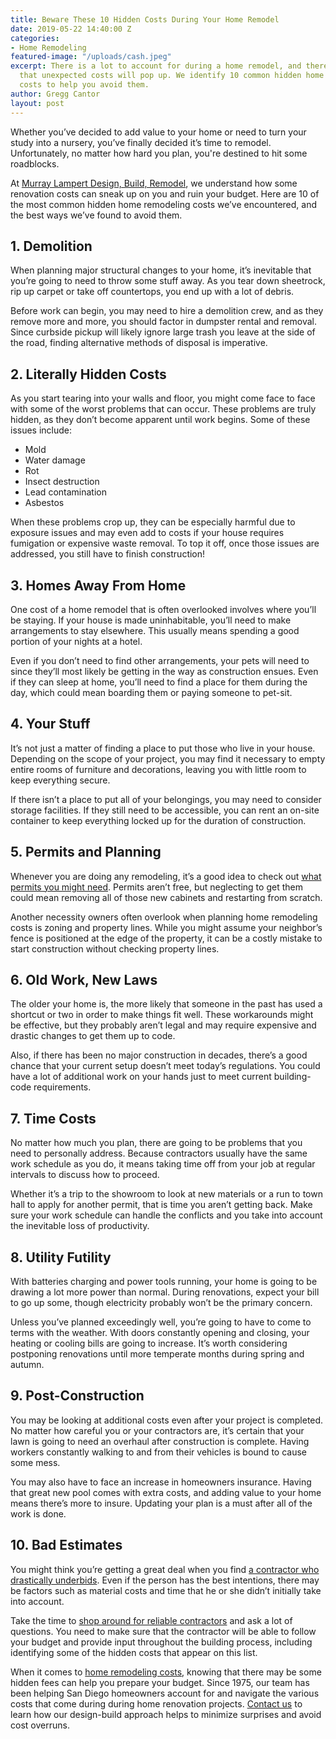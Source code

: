 ```yaml
---
title: Beware These 10 Hidden Costs During Your Home Remodel
date: 2019-05-22 14:40:00 Z
categories:
- Home Remodeling
featured-image: "/uploads/cash.jpeg"
excerpt: There is a lot to account for during a home remodel, and there's a good chance
  that unexpected costs will pop up. We identify 10 common hidden home remodeling
  costs to help you avoid them.
author: Gregg Cantor
layout: post
---
```


Whether you’ve decided to add value to your home or need to turn your study into a nursery, you’ve finally decided it’s time to remodel. Unfortunately, no matter how hard you plan, you're destined to hit some roadblocks. 

At [Murray Lampert Design, Build, Remodel](/), we understand how some renovation costs can sneak up on you and ruin your budget. Here are 10 of the most common hidden home remodeling costs we’ve encountered, and the best ways we’ve found to avoid them.

## 1. Demolition

When planning major structural changes to your home, it’s inevitable that you’re going to need to throw some stuff away. As you tear down sheetrock, rip up carpet or take off countertops, you end up with a lot of debris. 

Before work can begin, you may need to hire a demolition crew, and as they remove more and more, you should factor in dumpster rental and removal. Since curbside pickup will likely ignore large trash you leave at the side of the road, finding alternative methods of disposal is imperative.

## 2. Literally Hidden Costs

As you start tearing into your walls and floor, you might come face to face with some of the worst problems that can occur. These problems are truly hidden, as they don’t become apparent until work begins. Some of these issues include:

- Mold
- Water damage
- Rot
- Insect destruction
- Lead contamination
- Asbestos 

When these problems crop up, they can be especially harmful due to exposure issues and may even add to costs if your house requires fumigation or expensive waste removal. To top it off, once those issues are addressed, you still have to finish construction!

## 3. Homes Away From Home

One cost of a home remodel that is often overlooked involves where you’ll be staying. If your house is made uninhabitable, you’ll need to make arrangements to stay elsewhere. This usually means spending a good portion of your nights at a hotel.

Even if you don’t need to find other arrangements, your pets will need to since they’ll most likely be getting in the way as construction ensues. Even if they can sleep at home, you’ll need to find a place for them during the day, which could mean boarding them or paying someone to pet-sit.

## 4. Your Stuff

It’s not just a matter of finding a place to put those who live in your house. Depending on the scope of your project, you may find it necessary to empty entire rooms of furniture and decorations, leaving you with little room to keep everything secure. 

If there isn’t a place to put all of your belongings, you may need to consider storage facilities. If they still need to be accessible, you can rent an on-site container to keep everything locked up for the duration of construction.

## 5. Permits and Planning

Whenever you are doing any remodeling, it’s a good idea to check out [what permits you might need](/cantors-corner-permits-and-inspections/). Permits aren’t free, but neglecting to get them could mean removing all of those new cabinets and restarting from scratch.

Another necessity owners often overlook when planning home remodeling costs is zoning and property lines. While you might assume your neighbor’s fence is positioned at the edge of the property, it can be a costly mistake to start construction without checking property lines.

## 6. Old Work, New Laws

The older your home is, the more likely that someone in the past has used a shortcut or two in order to make things fit well. These workarounds might be effective, but they probably aren’t legal and may require expensive and drastic changes to get them up to code.

Also, if there has been no major construction in decades, there’s a good chance that your current setup doesn’t meet today’s regulations. You could have a lot of additional work on your hands just to meet current building-code requirements.

## 7. Time Costs

No matter how much you plan, there are going to be problems that you need to personally address. Because contractors usually have the same work schedule as you do, it means taking time off from your job at regular intervals to discuss how to proceed.

Whether it’s a trip to the showroom to look at new materials or a run to town hall to apply for another permit, that is time you aren’t getting back. Make sure your work schedule can handle the conflicts and you take into account the inevitable loss of productivity.

## 8. Utility Futility

With batteries charging and power tools running, your home is going to be drawing a lot more power than normal. During renovations, expect your bill to go up some, though electricity probably won’t be the primary concern.

Unless you’ve planned exceedingly well, you’re going to have to come to terms with the weather. With doors constantly opening and closing, your heating or cooling bills are going to increase. It’s worth considering postponing renovations until more temperate months during spring and autumn.

## 9. Post-Construction

You may be looking at additional costs even after your project is completed. No matter how careful you or your contractors are, it’s certain that your lawn is going to need an overhaul after construction is complete. Having workers constantly walking to and from their vehicles is bound to cause some mess.

You may also have to face an increase in homeowners insurance. Having that great new pool comes with extra costs, and adding value to your home means there’s more to insure. Updating your plan is a must after all of the work is done.

## 10. Bad Estimates

You might think you’re getting a great deal when you find [a contractor who drastically underbids](/the-lowest-bid-always-looks-good-but/). Even if the person has the best intentions, there may be factors such as material costs and time that he or she didn’t initially take into account.

Take the time to [shop around for reliable contractors](/complete-guide-to-choosing-the-right-home-remodeling-contractor/) and ask a lot of questions. You need to make sure that the contractor will be able to follow your budget and provide input throughout the building process, including identifying some of the hidden costs that appear on this list.

When it comes to [home remodeling costs](/how-much-will-my-home-remodeling-project-cost/), knowing that there may be some hidden fees can help you prepare your budget. Since 1975, our team has been helping San Diego homeowners account for and navigate the various costs that come during during home renovation projects. [Contact us](/contact/) to learn how our design-build approach helps to minimize surprises and avoid cost overruns.